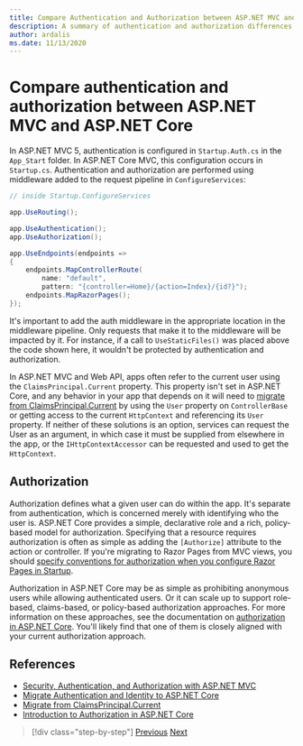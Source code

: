 ```yaml
---
title: Compare Authentication and Authorization between ASP.NET MVC and ASP.NET Core
description: A summary of authentication and authorization differences between ASP.NET MVC and ASP.NET Core.
author: ardalis
ms.date: 11/13/2020
---
```


# Compare authentication and authorization between ASP.NET MVC and ASP.NET Core

In ASP.NET MVC 5, authentication is configured in `Startup.Auth.cs` in the `App_Start` folder. In ASP.NET Core MVC, this configuration occurs in `Startup.cs`. Authentication and authorization are performed using middleware added to the request pipeline in `ConfigureServices`:

```csharp
// inside Startup.ConfigureServices

app.UseRouting();

app.UseAuthentication();
app.UseAuthorization();

app.UseEndpoints(endpoints =>
{
    endpoints.MapControllerRoute(
        name: "default",
        pattern: "{controller=Home}/{action=Index}/{id?}");
    endpoints.MapRazorPages();
});
```

It's important to add the auth middleware in the appropriate location in the middleware pipeline. Only requests that make it to the middleware will be impacted by it. For instance, if a call to `UseStaticFiles()` was placed above the code shown here, it wouldn't be protected by authentication and authorization.

In ASP.NET MVC and Web API, apps often refer to the current user using the `ClaimsPrincipal.Current` property. This property isn't set in ASP.NET Core, and any behavior in your app that depends on it will need to [migrate from ClaimsPrincipal.Current](https://docs.microsoft.com/aspnet/core/migration/claimsprincipal-current) by using the `User` property on `ControllerBase` or getting access to the current `HttpContext` and referencing its `User` property. If neither of these solutions is an option, services can request the User as an argument, in which case it must be supplied from elsewhere in the app, or the `IHttpContextAccessor` can be requested and used to get the `HttpContext`.

## Authorization

Authorization defines what a given user can do within the app. It's separate from authentication, which is concerned merely with identifying who the user is. ASP.NET Core provides a simple, declarative role and a rich, policy-based model for authorization. Specifying that a resource requires authorization is often as simple as adding the `[Authorize]` attribute to the action or controller. If you're migrating to Razor Pages from MVC views, you should [specify conventions for authorization when you configure Razor Pages in Startup](https://docs.microsoft.com/aspnet/core/security/authorization/razor-pages-authorization).

Authorization in ASP.NET Core may be as simple as prohibiting anonymous users while allowing authenticated users. Or it can scale up to support role-based, claims-based, or policy-based authorization approaches. For more information on these approaches, see the documentation on [authorization in ASP.NET Core](https://docs.microsoft.com/aspnet/core/security/authorization/introduction). You'll likely find that one of them is closely aligned with your current authorization approach.

## References

- [Security, Authentication, and Authorization with ASP.NET MVC](https://docs.microsoft.com/aspnet/mvc/overview/security/)
- [Migrate Authentication and Identity to ASP.NET Core](https://docs.microsoft.com/aspnet/mvc/overview/security/)
- [Migrate from ClaimsPrincipal.Current](https://docs.microsoft.com/aspnet/core/migration/claimsprincipal-current)
- [Introduction to Authorization in ASP.NET Core](https://docs.microsoft.com/aspnet/core/security/authorization/introduction)

>[!div class="step-by-step"]
>[Previous](webapi-differences.md)
>[Next](identity-differences.md)
